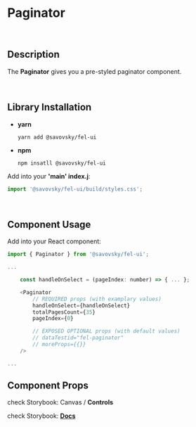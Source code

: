 # Paginator

&nbsp;

## Description

The **Paginator** gives you a pre-styled paginator component.

&nbsp;

## Library Installation

- **yarn**

    `yarn add @savovsky/fel-ui`

- **npm**

    `npm insatll @savovsky/fel-ui`

Add into your **'main' index.j**:

```javascript
import '@savovsky/fel-ui/build/styles.css';
```

&nbsp;

## Component Usage

Add into your React component:

```javascript
import { Paginator } from '@savovsky/fel-ui';

...

    const handleOnSelect = (pageIndex: number) => { ... };

    <Paginator
        // REQUIRED props (with examplary values)
        handleOnSelect={handleOnSelect}
        totalPagesCount={35}
        pageIndex={0}

        // EXPOSED OPTIONAL props (with default values)
        // dataTestid="fel-paginator"
        // moreProps={{}}
    />

...
```

## Component Props

check Storybook: Canvas / **Controls**

check Storybook: [**Docs**](https://www.savovsky.com/fel/?path=/docs/ui-pagination-paginator--default)

&nbsp;
